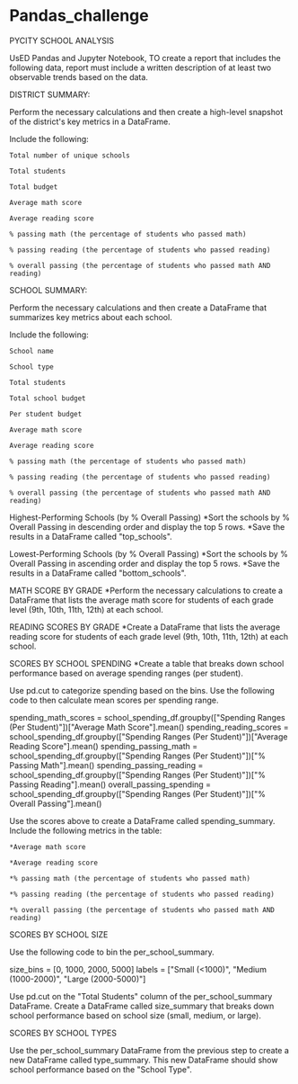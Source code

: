 # Pandas_challenge

PYCITY SCHOOL ANALYSIS

UsED Pandas and Jupyter Notebook, TO create a report that includes the following data, report must include a written description of at least two observable trends based on the data.

DISTRICT SUMMARY:

Perform the necessary calculations and then create a high-level snapshot of the district's key metrics in a DataFrame.

Include the following:

    Total number of unique schools

    Total students

    Total budget

    Average math score

    Average reading score

    % passing math (the percentage of students who passed math)

    % passing reading (the percentage of students who passed reading)

    % overall passing (the percentage of students who passed math AND reading)

SCHOOL SUMMARY:

Perform the necessary calculations and then create a DataFrame that summarizes key metrics about each school.

Include the following:

    School name

    School type

    Total students

    Total school budget

    Per student budget

    Average math score

    Average reading score

    % passing math (the percentage of students who passed math)

    % passing reading (the percentage of students who passed reading)

    % overall passing (the percentage of students who passed math AND reading)

Highest-Performing Schools (by % Overall Passing)
*Sort the schools by % Overall Passing in descending order and display the top 5 rows.
*Save the results in a DataFrame called "top_schools".

Lowest-Performing Schools (by % Overall Passing)
*Sort the schools by % Overall Passing in ascending order and display the top 5 rows.
*Save the results in a DataFrame called "bottom_schools".

MATH SCORE BY GRADE
*Perform the necessary calculations to create a DataFrame that lists the average math score for students of each grade level (9th, 10th, 11th, 12th) at each school.

READING SCORES BY GRADE
*Create a DataFrame that lists the average reading score for students of each grade level (9th, 10th, 11th, 12th) at each school.

SCORES BY SCHOOL SPENDING
*Create a table that breaks down school performance based on average spending ranges (per student).

Use pd.cut to categorize spending based on the bins.
Use the following code to then calculate mean scores per spending range.

spending_math_scores = school_spending_df.groupby(["Spending Ranges (Per Student)"])["Average Math Score"].mean()
spending_reading_scores = school_spending_df.groupby(["Spending Ranges (Per Student)"])["Average Reading Score"].mean()
spending_passing_math = school_spending_df.groupby(["Spending Ranges (Per Student)"])["% Passing Math"].mean()
spending_passing_reading = school_spending_df.groupby(["Spending Ranges (Per Student)"])["% Passing Reading"].mean()
overall_passing_spending = school_spending_df.groupby(["Spending Ranges (Per Student)"])["% Overall Passing"].mean()

Use the scores above to create a DataFrame called spending_summary.
Include the following metrics in the table:

    *Average math score

    *Average reading score

    *% passing math (the percentage of students who passed math)

    *% passing reading (the percentage of students who passed reading)

    *% overall passing (the percentage of students who passed math AND reading)

SCORES BY SCHOOL SIZE

Use the following code to bin the per_school_summary.

size_bins = [0, 1000, 2000, 5000]
labels = ["Small (<1000)", "Medium (1000-2000)", "Large (2000-5000)"]

Use pd.cut on the "Total Students" column of the per_school_summary DataFrame.
Create a DataFrame called size_summary that breaks down school performance based on school size (small, medium, or large).

SCORES BY SCHOOL TYPES

Use the per_school_summary DataFrame from the previous step to create a new DataFrame called type_summary.
This new DataFrame should show school performance based on the "School Type".
